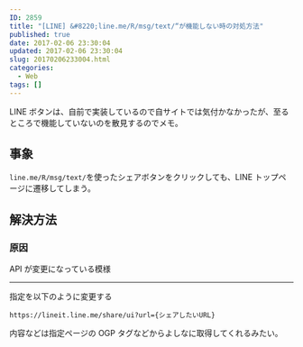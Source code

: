 ```yaml
---
ID: 2859
title: "[LINE] &#8220;line.me/R/msg/text/“が機能しない時の対処方法"
published: true
date: 2017-02-06 23:30:04
updated: 2017-02-06 23:30:04
slug: 20170206233004.html
categories:
  - Web
tags: []
---
```


LINE ボタンは、自前で実装しているので自サイトでは気付かなかったが、至るところで機能していないのを散見するのでメモ。

<!--more-->

## 事象

`line.me/R/msg/text/`を使ったシェアボタンをクリックしても、LINE トップページに遷移してしまう。

## 解決方法

### 原因

API が変更になっている模様

---

指定を以下のように変更する

```
https://lineit.line.me/share/ui?url={シェアしたいURL}
```

内容などは指定ページの OGP タグなどからよしなに取得してくれるみたい。
